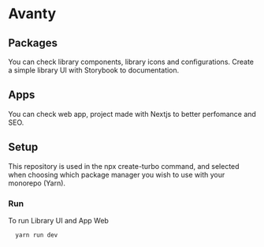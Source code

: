 # Avanty

## Packages

You can check library components, library icons and configurations. Create a simple library UI with Storybook to documentation.

## Apps

You can check web app, project made with Nextjs to better perfomance and SEO.

## Setup

This repository is used in the npx create-turbo command, and selected when choosing which package manager you wish to use with your monorepo (Yarn).

### Run

To run Library UI and App Web

```sh
  yarn run dev
```
